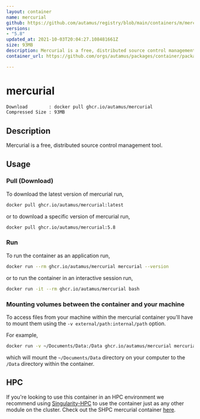 ```yaml
---
layout: container
name: mercurial
github: https://github.com/autamus/registry/blob/main/containers/m/mercurial/spack.yaml
versions:
- "5.8"
updated_at: 2021-10-03T20:04:27.108481661Z
size: 93MB
description: Mercurial is a free, distributed source control management tool.
container_url: https://github.com/orgs/autamus/packages/container/package/mercurial

---
```

# mercurial
```bash 
Download        : docker pull ghcr.io/autamus/mercurial
Compressed Size : 93MB
```

## Description
Mercurial is a free, distributed source control management tool.

## Usage
### Pull (Download)
To download the latest version of mercurial run,

```bash
docker pull ghcr.io/autamus/mercurial:latest
```

or to download a specific version of mercurial run,

```bash
docker pull ghcr.io/autamus/mercurial:5.8
```
### Run
To run the container as an application run,
```bash
docker run --rm ghcr.io/autamus/mercurial mercurial --version
```

or to run the container in an interactive session run,
```bash
docker run -it --rm ghcr.io/autamus/mercurial bash
```

### Mounting volumes between the container and your machine
To access files from your machine within the mercurial container you'll have to mount them using the `-v external/path:internal/path` option.

For example,
```bash
docker run -v ~/Documents/Data:/Data ghcr.io/autamus/mercurial mercurial /Data/myData.csv
```
which will mount the `~/Documents/Data` directory on your computer to the `/Data` directory within the container.

## HPC
If you're looking to use this container in an HPC environment we recommend using [Singularity-HPC](https://singularity-hpc.readthedocs.io) to use the container just as any other module on the cluster. Check out the SHPC mercurial container [here](https://singularityhub.github.io/singularity-hpc/r/ghcr.io-autamus-mercurial/).